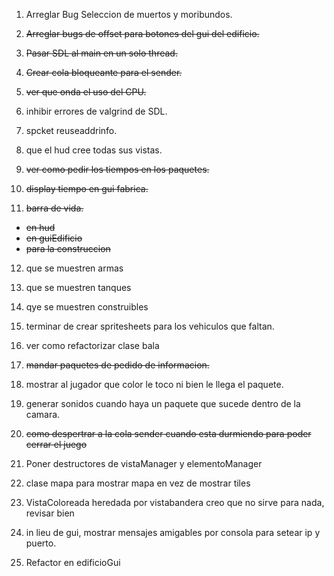 1. Arreglar Bug Seleccion de muertos y moribundos.

2. ~~Arreglar bugs de offset para botones del gui del edificio.~~

3. ~~Pasar SDL al main en un solo thread.~~

4. ~~Crear cola bloqueante para el sender.~~

5. ~~ver que onda el uso del CPU.~~

6. inhibir errores de valgrind de SDL.

7. spcket reuseaddrinfo.

8. que el hud cree todas sus vistas.

9. ~~ver como pedir los tiempos en los paquetes.~~

10. ~~display tiempo en gui fabrica.~~

11. ~~barra de vida.~~

* ~~en hud~~
* ~~en guiEdificio~~
* ~~para la construccion~~

12. que se muestren armas

13. que se muestren tanques

14. qye se muestren construibles

15. terminar de crear spritesheets para los vehiculos que faltan.

16. ver como refactorizar clase bala

17. ~~mandar paquetes de pedido de informacion.~~

18. mostrar al jugador que color le toco ni bien le llega el paquete.

19. generar sonidos cuando haya un paquete que sucede dentro de la camara.

20. ~~como despertrar a la cola sender cuando esta durmiendo para poder cerrar el juego~~ 

21. Poner destructores de vistaManager y elementoManager

22. clase mapa para mostrar mapa en vez de mostrar tiles

23. VistaColoreada heredada por vistabandera creo que no sirve para nada, revisar bien

24. in lieu de gui, mostrar mensajes amigables por consola para setear ip y puerto.

25. Refactor en edificioGui
